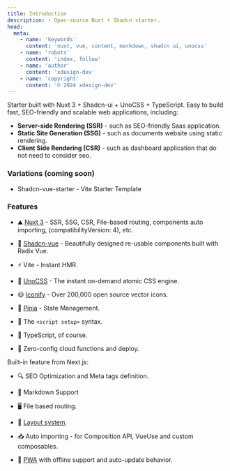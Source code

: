 ```yaml
---
title: Introduction
description: ⚡️ Open-source Nuxt + Shadcn starter.
head:
  meta:
    - name: 'keywords'
      content: 'nuxt, vue, content, markdown, shadcn ui, unocss'
    - name: 'robots'
      content: 'index, follow'
    - name: 'author'
      content: 'xdesign-dev'
    - name: 'copyright'
      content: '© 2024 xdesign-dev'
---
```


Starter built with Nuxt 3 + Shadcn-ui + UnoCSS + TypeScript.
Easy to build fast, SEO-friendly and scalable web applications, including:

- **Server-side Rendering (SSR)** - such as SEO-friendly Saas application.
- **Static Site Generation (SSG)** - such as documents website using static rendering.
- **Client Side Rendering (CSR)** - such as dashboard application that do not need to consider seo.

### Variations (coming soon)

- Shadcn-vue-starter - Vite Starter Template

### Features

- ⛰️ [Nuxt 3](https://nuxt.com/) - SSR, SSG, CSR, File-based routing, components auto importing, (compatibilityVersion: 4), etc.

- 🎨 [Shadcn-vue](https://github.com/radix-vue/shadcn-vue) - Beautifully designed re-usable components built with Radix Vue.

- ⚡️ Vite - Instant HMR.

- 🌈 [UnoCSS](https://github.com/unocss/unocss) - The instant on-demand atomic CSS engine.

- 😃 [Iconify](https://iconify.design/) - Over 200,000 open source vector icons.

- 🍍 [Pinia](https://github.com/vuejs/pinia) - State Management.

- 🤖 The `<script setup>` syntax.

- 🦾 TypeScript, of course.

- 💨 Zero-config cloud functions and deploy.

Built-in feature from Next.js:

- 🔍 SEO Optimization and Meta tags definition.

- 📝 Markdown Support

- 🖥️ File based routing.

- 📑 [Layout system](./app/layouts).

- 📥 Auto importing - for Composition API, VueUse and custom composables.

- 📲 [PWA](https://github.com/vite-pwa/nuxt) with offline support and auto-update behavior.
